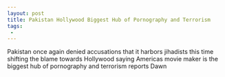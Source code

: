 ```yaml
---
layout: post
title: Pakistan Hollywood Biggest Hub of Pornography and Terrorism
tags:
 -
---
```

Pakistan once again denied accusations that it harbors jihadists this time shifting the blame towards Hollywood saying Americas movie maker is the biggest hub of pornography and terrorism reports Dawn
